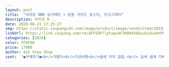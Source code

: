 ```yaml
---
layout: post 
title:  "아리프 NBR 요가매트 + 운동 가이드 포스터, 다크그레이" 
description: 아리프 N ..
date: 2020-06-21 17:25:27 
img: https://static.coupangcdn.com/image/product/image/vendoritem/2019/08/13/3379511022/62349011-63aa-4be7-ba76-7bdccb3856a7.jpg 
linkUrl: https://link.coupang.com/re/AFFSDP?lptag=AF3600438&subid=ahnPublicAsk&pageKey=195564127&itemId=161076049&vendorItemId=3379511022&traceid=V0-113-f9da6c52a06c7aa8 
categories: [1024] 
color: FF6F00 
price: 17900 
author: Ask View Shop 
cont:  "●구매후기●<br/>가볍다<br/>가성비짱<br/>냄새 거의 없음.<br/> 금새 냄새 다빠짐<br/>먼지가 잘 안털어져요<br/>무거운걸 올려놓거나 하면 자국이 남아요<br/>푹신함<br/>건강하세요... <br/>       ^<^<br/>건강해지길 바랍니다.<br/><br/>결국 맨처음에 본 이걸로 그냥 샀는데 냄새 하나도안남<br/>굳이 냄새나는걸 말해야한다면 아주살짝 고무냄새정도?<br/>그거때문에 몇천원 더 저렴한거중에 고민하다가<br/>그거야 그렇다치는데 정말 물건을 패대기치듯이 던져놓고가던데<br/>그래서 그런가 급하셨는지 막 뛰어오셔서 복도에서 소리가 다들림 그래서자다깸<br/>그래서 근육을 키워야 한다고<br/>그래서 별하나 탈락<br/>그리고 후기에서 제일 고민하게한게 냄새인데<br/>그시간에 자고있거나 그래서 모를줄알고 그러신거같은데 이부분은 굉장히짜증남<br/>깔고 누워봤는데 두꺼워서그런지 폭신하고<br/>나가보니 모양도 딱 던져논거처럼 쓰러져있었음<br/>내껀 테이핑같은건 안되있었고 쿠팡 대형비닐로 겉에 한번 감싸서왔음<br/>단점<br/>달아서 근육 운동하라고 매트랑<br/>도움떠서와봤는데 구매한지 반년지났는데 처음에 불량확인 한 이후로 5개월동안 한번도 안꺼내봄ㅜㅜㅜㅜㅜㅋㅋㄱㄱㄱㄱㄱㅋ<br/>두껍고 푹신한게 이제 무릎도<br/>두께는 재보진않았지만 2cm맞는거같고<br/>만족합니다!<br/>매트 푹신하고 좋아요... <br/>     ^0^<br/>무엇보다 걸을때소리도 안나구요<br/>물류창고에 오래있던게 아니라서그런가ㅎㅎ 뽑기운이 좋았던거같음<br/>미미한 절단상태 및 약간의 날카로운 물체에 긁힌듯한 스크래치... <br/><br/>바닥서 잘때 이거 깔고 자도 될거 같아요 ㅋ<br/>받아본 지금으로썬 마음에들어용!<br/>배송늦는거야 좀 짜증나도 이해하지만 창고에서 분류작업하는것도아니고 물건을 그런식으로던지고가나요<br/>배송은 일곱시 거의 다되서왔는데<br/>상품평은 상품을 구매할때 많은 도움이 됩니다.<br/><br/>스트랩도 있어서 보관도 편리해요... <br/>    ^^<br/>아기가 떨어져도 안전하라구 샀어요<br/>안베시고 열심히 운동할 수 있겠네요<br/>어느정도 찍힘이나 까짐정도는 괜찮아서 제대로 살펴보진않고<br/>언니가 59세인데 양쪽 무릎 연골이<br/>얼마전에는 툭 던지듯 내려놓고갔는데<br/>여러분도 코로나19 조심하시고<br/>연골은 달면 다시 재생이 안된다고<br/>오늘은정말 몇걸음 가기 귀찮아서 휙 패대기친소리가 났고<br/>오징어썩은내 난다고해서 조금 걱정했는데 뻥안치고 1도안남.<br/>.<br/><br/>위에 의자 밟고 올라갔더니 자국이 남아요<br/>잠깐 누워있다 일어났는데 새거라그런가 바로 복원됨<br/>장점<br/>저의 상품평이 조금 이나마 도움이 되시길 바랍니다.<br/><br/>전 일반 애기 매트가 비싸서 잔머리 굴린거거든요 ㅋㅋㅋ<br/>제품은 아주 만족함 단,<br/>좀 써보고 나중에 재구매할지 아니면 좀더 싼거로살지 고민해봐야겠음<br/>좀전에 받았는데 상품평이랑 다르게 포장도 깔끔히 왔고<br/>진짜 요가하실 분들은 무릎이나 다른 관절 보호하며 잘 사용하실듯 해요<br/>집에서 홈트하면서 언니 무릎이<br/>코로나19로 헬스장에 못가서<br/>쿠팡맨 감사합니다.<br/><br/>쿠팡이용하면서 진짜 쿠팡맨분들한테 불만있던적없는데 요즘 왜이러죠?<br/>탄력밴드 샀어요... <br/>      ㅠ.<br/>ㅠ<br/>폈을때 제일 안쪽 말려있던곳 뒷쪽은 약간 주름져있지만 저건 어쩔수없는거같음<br/>푹신푹신해서 파크론 매트같은 거실매트보다 훨씬 쿠션감 좋아요<br/>하네요... <br/>       ^0^;;<br/>하네요... <br/>       ^^;;<br/>가볍다<br/>가성비짱<br/>냄새 거의 없음.<br/> 금새 냄새 다빠짐<br/>먼지가 잘 안털어져요<br/>무거운걸 올려놓거나 하면 자국이 남아요<br/>푹신함<br/>건강하세요... <br/>       ^<^<br/>건강해지길 바랍니다.<br/><br/>결국 맨처음에 본 이걸로 그냥 샀는데 냄새 하나도안남<br/>굳이 냄새나는걸 말해야한다면 아주살짝 고무냄새정도?<br/>그거때문에 몇천원 더 저렴한거중에 고민하다가<br/>그거야 그렇다치는데 정말 물건을 패대기치듯이 던져놓고가던데<br/>그래서 그런가 급하셨는지 막 뛰어오셔서 복도에서 소리가 다들림 그래서자다깸<br/>그래서 근육을 키워야 한다고<br/>그래서 별하나 탈락<br/>그리고 후기에서 제일 고민하게한게 냄새인데<br/>그시간에 자고있거나 그래서 모를줄알고 그러신거같은데 이부분은 굉장히짜증남<br/>깔고 누워봤는데 두꺼워서그런지 폭신하고<br/>나가보니 모양도 딱 던져논거처럼 쓰러져있었음<br/>내껀 테이핑같은건 안되있었고 쿠팡 대형비닐로 겉에 한번 감싸서왔음<br/>단점<br/>달아서 근육 운동하라고 매트랑<br/>도움떠서와봤는데 구매한지 반년지났는데 처음에 불량확인 한 이후로 5개월동안 한번도 안꺼내봄ㅜㅜㅜㅜㅜㅋㅋㄱㄱㄱㄱㄱㅋ<br/>두껍고 푹신한게 이제 무릎도<br/>두께는 재보진않았지만 2cm맞는거같고<br/>만족합니다!<br/>매트 푹신하고 좋아요... <br/>     ^0^<br/>무엇보다 걸을때소리도 안나구요<br/>물류창고에 오래있던게 아니라서그런가ㅎㅎ 뽑기운이 좋았던거같음<br/>미미한 절단상태 및 약간의 날카로운 물체에 긁힌듯한 스크래치... <br/><br/>바닥서 잘때 이거 깔고 자도 될거 같아요 ㅋ<br/>받아본 지금으로썬 마음에들어용!<br/>배송늦는거야 좀 짜증나도 이해하지만 창고에서 분류작업하는것도아니고 물건을 그런식으로던지고가나요<br/>배송은 일곱시 거의 다되서왔는데<br/>상품평은 상품을 구매할때 많은 도움이 됩니다.<br/><br/>스트랩도 있어서 보관도 편리해요... <br/>    ^^<br/>아기가 떨어져도 안전하라구 샀어요<br/>안베시고 열심히 운동할 수 있겠네요<br/>어느정도 찍힘이나 까짐정도는 괜찮아서 제대로 살펴보진않고<br/>언니가 59세인데 양쪽 무릎 연골이<br/>얼마전에는 툭 던지듯 내려놓고갔는데<br/>여러분도 코로나19 조심하시고<br/>연골은 달면 다시 재생이 안된다고<br/>오늘은정말 몇걸음 가기 귀찮아서 휙 패대기친소리가 났고<br/>오징어썩은내 난다고해서 조금 걱정했는데 뻥안치고 1도안남.<br/>.<br/><br/>위에 의자 밟고 올라갔더니 자국이 남아요<br/>잠깐 누워있다 일어났는데 새거라그런가 바로 복원됨<br/>장점<br/>저의 상품평이 조금 이나마 도움이 되시길 바랍니다.<br/><br/>전 일반 애기 매트가 비싸서 잔머리 굴린거거든요 ㅋㅋㅋ<br/>제품은 아주 만족함 단,<br/>좀 써보고 나중에 재구매할지 아니면 좀더 싼거로살지 고민해봐야겠음<br/>좀전에 받았는데 상품평이랑 다르게 포장도 깔끔히 왔고<br/>진짜 요가하실 분들은 무릎이나 다른 관절 보호하며 잘 사용하실듯 해요<br/>집에서 홈트하면서 언니 무릎이<br/>코로나19로 헬스장에 못가서<br/>쿠팡맨 감사합니다.<br/><br/>쿠팡이용하면서 진짜 쿠팡맨분들한테 불만있던적없는데 요즘 왜이러죠?<br/>탄력밴드 샀어요... <br/>      ㅠ.<br/>ㅠ<br/>폈을때 제일 안쪽 말려있던곳 뒷쪽은 약간 주름져있지만 저건 어쩔수없는거같음<br/>푹신푹신해서 파크론 매트같은 거실매트보다 훨씬 쿠션감 좋아요<br/>하네요... <br/>       ^0^;;<br/>하네요... <br/>       ^^;;<br/>" 
---
```

